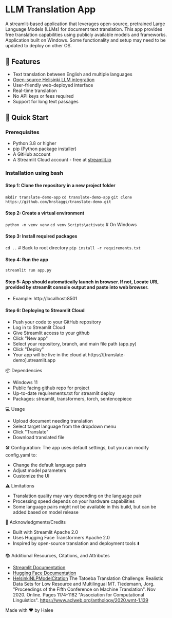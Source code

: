 # LLM Translation App
A streamlit-based application that leverages open-source, pretrained Large Language Models (LLMs) for document text translation. 
This app provides free translation capabilities using publicly available models and frameworks.
Application built on Windows. Some functionality and setup may need to be updated to deploy on other OS.

## 🌟 Features
* Text translation between English and multiple languages
* [Open-source Helisinki LLM integration](https://github.com/Helsinki-NLP/Tatoeba-Challenge/tree/master/models)
* User-friendly web-deployed interface
* Real-time translation
* No API keys or fees required
* Support for long text passages

## 🚀 Quick Start

### Prerequisites
* Python 3.8 or higher
* pip (Python package installer)
* A GitHub account
* A Streamlit Cloud account - free at [streamlit.io](https://streamlit.io/)

### Installation using bash

#### Step 1: Clone the repository in a new project folder
`mkdir translate-demo-app`
`cd translate-demo-app`
`git clone https://github.com/hnstaggs/translate-demo.git`

#### Step 2: Create a virtual environment
`python -m venv venv`
`cd venv`
`Scripts\activate`  # On Windows
  
#### Step 3: Install required packages
`cd ..`  # Back to root directory
`pip install -r requirements.txt`

#### Step 4: Run the app
`streamlit run app.py`

#### Step 5: App should automatically launch in browser. If not, Locate URL provided by streamlit console output and paste into web browser.
* Example: http://localhost:8501

#### Step 6: Deploying to Streamlit Cloud
* Push your code to your GitHub repository
* Log in to Streamlit Cloud
* Give Streamlit access to your github
* Click "New app"
* Select your repository, branch, and main file path (app.py)
* Click "Deploy"
* Your app will be live in the cloud at https://[translate-demo].streamlit.app

📦 Dependencies
* Windows 11
* Public facing github repo for project
* Up-to-date requirements.txt for streamlit deploy
* Packages: streamlit, transformers, torch, sentencepiece

💻 Usage
* Upload document needing translation
* Select target language from the dropdown menu
* Click "Translate"
* Download translated file

🛠️ Configuration: The app uses default settings, but you can modify config.yaml to:
* Change the default language pairs
* Adjust model parameters
* Customize the UI

⚠️ Limitations
* Translation quality may vary depending on the language pair
* Processing speed depends on your hardware capabilities
* Some language pairs might not be available in this build, but can be added based on model release

🙏 Acknowledgments/Credits
* Built with Streamlit Apache 2.0
* Uses Hugging Face Transformers Apache 2.0
* Inspired by open-source translation and deployment tools ⬇️

📚 Additional Resources, Citations, and Attributes
* [Streamlit Documentation](https://docs.streamlit.io/)
* [Hugging Face Documentation](https://huggingface.co/docs/hub/index)
* [HelsinkiNLPModelCitation](https://github.com/Helsinki-NLP)
The Tatoeba Translation Challenge: Realistic Data Sets for Low Resource and Multilingual MT. Tiedemann, Jorg.
"Proceedings of the Fifth Conference on Machine Translation". Nov 2020. Online. Pages 1174-1182
"Association for Computational Linguistics". https://www.aclweb.org/anthology/2020.wmt-1.139

Made with ❤️ by Halee
